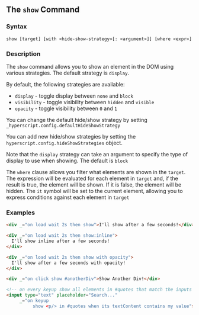 
## The `show` Command

### Syntax

```ebnf
show [target] [with <hide-show-strategy>[: <argument>]] [where <expr>]
```

### Description

The `show` command allows you to show an element in the DOM using various strategies. The default strategy is `display`.

By default, the following strategies are available:

- `display` - toggle display between `none` and `block`
- `visibility` - toggle visibility between `hidden` and `visible`
- `opacity` - toggle visibility between `0` and `1`

You can change the default hide/show strategy by setting `_hyperscript.config.defaultHideShowStrategy`

You can add new hide/show strategies by setting the `hyperscript.config.hideShowStrategies` object.

Note that the `display` strategy can take an argument to specify the type of display to use when showing. The default
is `block`

The `where` clause allows you filter what elements are shown in the `target`.  The expression will be evaluated for
each element in `target` and, if the result is true, the element will be shown.  If it is false, the element will be
hidden.  The `it` symbol will be set to the current element, allowing you to express conditions against each element
in `target`

### Examples

```html
<div _="on load wait 2s then show">I'll show after a few seconds!</div>

<div _="on load wait 2s then show:inline">
  I'll show inline after a few seconds!
</div>

<div _="on load wait 2s then show with opacity">
  I'll show after a few seconds with opacity!
</div>

<div _="on click show #anotherDiv">Show Another Div!</div>

<!-- on every keyup show all elements in #quotes that match the inputs value -->
<input type="text" placeholder="Search..."
     _="on keyup
          show <p/> in #quotes when its textContent contains my value">

```
